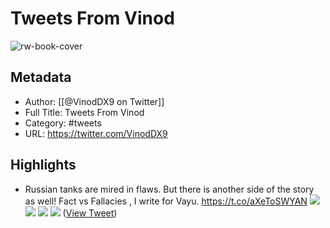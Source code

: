 # Tweets From Vinod

![rw-book-cover](https://pbs.twimg.com/profile_images/1712709018664505344/HklVxBQ2.jpg)

## Metadata
- Author: [[@VinodDX9 on Twitter]]
- Full Title: Tweets From Vinod
- Category: #tweets
- URL: https://twitter.com/VinodDX9

## Highlights
- Russian tanks are mired in flaws. But there is another side of the story as well! Fact vs Fallacies , I write for Vayu. https://t.co/aXeToSWYAN
  ![](https://pbs.twimg.com/media/FZTX1qyagAEdtx_.jpg)
  ![](https://pbs.twimg.com/media/FZTX2i5aQAAU1pg.jpg)
  ![](https://pbs.twimg.com/media/FZTX3VzaIAAkjsA.jpg)
  ![](https://pbs.twimg.com/media/FZTX4J1agAEdyeg.jpg) ([View Tweet](https://twitter.com/VinodDX9/status/1555105145712586752))
